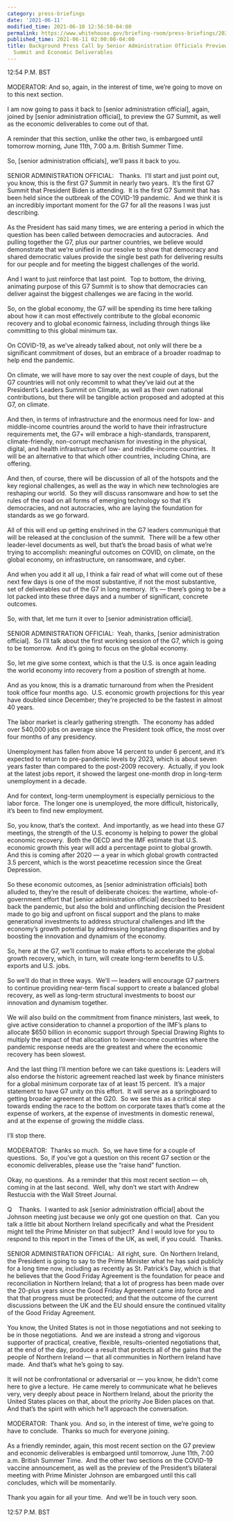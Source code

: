 ```yaml
---
category: press-briefings
date: '2021-06-11'
modified_time: 2021-06-10 12:56:50-04:00
permalink: https://www.whitehouse.gov/briefing-room/press-briefings/2021/06/11/background-press-call-by-senior-administration-officials-previewing-the-g7-summit-and-economic-deliverables/
published_time: 2021-06-11 02:00:00-04:00
title: Background Press Call by Senior Administration Officials Previewing the G7
  Summit and Economic Deliverables
---
```

 
12:54 P.M. BST  
   
MODERATOR: And so, again, in the interest of time, we’re going to move
on to this next section.   
   
I am now going to pass it back to \[senior administration official\],
again, joined by \[senior administration official\], to preview the G7
Summit, as well as the economic deliverables to come out of that.   
   
A reminder that this section, unlike the other two, is embargoed until
tomorrow morning, June 11th, 7:00 a.m. British Summer Time.   
   
So, \[senior administration officials\], we’ll pass it back to you.  
   
SENIOR ADMINISTRATION OFFICIAL:   Thanks.  I’ll start and just point
out, you know, this is the first G7 Summit in nearly two years.  It’s
the first G7 Summit that President Biden is attending.  It is the first
G7 Summit that has been held since the outbreak of the COVID-19
pandemic.  And we think it is an incredibly important moment for the G7
for all the reasons I was just describing.   
   
As the President has said many times, we are entering a period in which
the question has been called between democracies and autocracies.  And
pulling together the G7, plus our partner countries, we believe would
demonstrate that we’re unified in our resolve to show that democracy and
shared democratic values provide the single best path for delivering
results for our people and for meeting the biggest challenges of the
world.   
   
And I want to just reinforce that last point.  Top to bottom, the
driving, animating purpose of this G7 Summit is to show that democracies
can deliver against the biggest challenges we are facing in the
world.   
   
So, on the global economy, the G7 will be spending its time here talking
about how it can most effectively contribute to the global economic
recovery and to global economic fairness, including through things like
committing to this global minimum tax.  
   
On COVID-19, as we’ve already talked about, not only will there be a
significant commitment of doses, but an embrace of a broader roadmap to
help end the pandemic.  
   
On climate, we will have more to say over the next couple of days, but
the G7 countries will not only recommit to what they’ve laid out at the
President’s Leaders Summit on Climate, as well as their own national
contributions, but there will be tangible action proposed and adopted at
this G7, on climate.   
   
And then, in terms of infrastructure and the enormous need for low- and
middle-income countries around the world to have their infrastructure
requirements met, the G7+ will embrace a high-standards, transparent,
climate-friendly, non-corrupt mechanism for investing in the physical,
digital, and health infrastructure of low- and middle-income countries. 
It will be an alternative to that which other countries, including
China, are offering.   
   
And then, of course, there will be discussion of all of the hotspots and
the key regional challenges, as well as the way in which new
technologies are reshaping our world.  So they will discuss ransomware
and how to set the rules of the road on all forms of emerging technology
so that it’s democracies, and not autocracies, who are laying the
foundation for standards as we go forward.  
   
All of this will end up getting enshrined in the G7 leaders communiqué
that will be released at the conclusion of the summit.  There will be a
few other leader-level documents as well, but that’s the broad basis of
what we’re trying to accomplish: meaningful outcomes on COVID, on
climate, on the global economy, on infrastructure, on ransomware, and
cyber.   
   
And when you add it all up, I think a fair read of what will come out of
these next few days is one of the most substantive, if not the most
substantive, set of deliverables out of the G7 in long memory.  It’s —
there’s going to be a lot packed into these three days and a number of
significant, concrete outcomes.  
   
So, with that, let me turn it over to \[senior administration
official\].  
   
SENIOR ADMINISTRATION OFFICIAL:  Yeah, thanks, \[senior administration
official\].  So I’ll talk about the first working session of the G7,
which is going to be tomorrow.  And it’s going to focus on the global
economy.   
   
So, let me give some context, which is that the U.S. is once again
leading the world economy into recovery from a position of strength at
home.   
   
And as you know, this is a dramatic turnaround from when the President
took office four months ago.  U.S. economic growth projections for this
year have doubled since December; they’re projected to be the fastest in
almost 40 years.   
   
The labor market is clearly gathering strength.  The economy has added
over 540,000 jobs on average since the President took office, the most
over four months of any presidency.   
   
Unemployment has fallen from above 14 percent to under 6 percent, and
it’s expected to return to pre-pandemic levels by 2023, which is about
seven years faster than compared to the post-2009 recovery.  Actually,
if you look at the latest jobs report, it showed the largest one-month
drop in long-term unemployment in a decade.   
   
And for context, long-term unemployment is especially pernicious to the
labor force.  The longer one is unemployed, the more difficult,
historically, it’s been to find new employment.   
   
So, you know, that’s the context.  And importantly, as we head into
these G7 meetings, the strength of the U.S. economy is helping to power
the global economic recovery.  Both the OECD and the IMF estimate that
U.S. economic growth this year will add a percentage point to global
growth.  And this is coming after 2020 — a year in which global growth
contracted 3.5 percent, which is the worst peacetime recession since the
Great Depression.   
   
So these economic outcomes, as \[senior administration officials\] both
alluded to, they’re the result of deliberate choices: the wartime,
whole-of-government effort that \[senior administration official\]
described to beat back the pandemic, but also the bold and unflinching
decision the President made to go big and upfront on fiscal support and
the plans to make generational investments to address structural
challenges and lift the economy’s growth potential by addressing
longstanding disparities and by boosting the innovation and dynamism of
the economy.   
   
So, here at the G7, we’ll continue to make efforts to accelerate the
global growth recovery, which, in turn, will create long-term benefits
to U.S. exports and U.S. jobs.   
   
So we’ll do that in three ways.  We’ll — leaders will encourage G7
partners to continue providing near-term fiscal support to create a
balanced global recovery, as well as long-term structural investments to
boost our innovation and dynamism together.   
   
We will also build on the commitment from finance ministers, last week,
to give active consideration to channel a proportion of the IMF’s plans
to allocate $650 billion in economic support through Special Drawing
Rights to multiply the impact of that allocation to lower-income
countries where the pandemic response needs are the greatest and where
the economic recovery has been slowest.   
   
And the last thing I’ll mention before we can take questions is: Leaders
will also endorse the historic agreement reached last week by finance
ministers for a global minimum corporate tax of at least 15 percent. 
It’s a major statement to have G7 unity on this effort.  It will serve
as a springboard to getting broader agreement at the G20.  So we see
this as a critical step towards ending the race to the bottom on
corporate taxes that’s come at the expense of workers, at the expense of
investments in domestic renewal, and at the expense of growing the
middle class.  
   
I’ll stop there.  
   
MODERATOR:  Thanks so much.  So, we have time for a couple of
questions.  So, if you’ve got a question on this recent G7 section or
the economic deliverables, please use the “raise hand” function.  
   
Okay, no questions.  As a reminder that this most recent section — oh,
coming in at the last second.  Well, why don’t we start with Andrew
Restuccia with the Wall Street Journal.  
   
Q    Thanks.  I wanted to ask \[senior administration official\] about
the Johnson meeting just because we only got one question on that.  Can
you talk a little bit about Northern Ireland specifically and what the
President might tell the Prime Minister on that subject?  And I would
love for you to respond to this report in the Times of the UK, as well,
if you could.  Thanks.  
   
SENIOR ADMINISTRATION OFFICIAL:  All right, sure.  On Northern Ireland,
the President is going to say to the Prime Minister what he has said
publicly for a long time now, including as recently as St. Patrick’s
Day, which is that he believes that the Good Friday Agreement is the
foundation for peace and reconciliation in Northern Ireland; that a lot
of progress has been made over the 20-plus years since the Good Friday
Agreement came into force and that that progress must be protected; and
that the outcome of the current discussions between the UK and the EU
should ensure the continued vitality of the Good Friday Agreement.  
   
You know, the United States is not in those negotiations and not seeking
to be in those negotiations.  And we are instead a strong and vigorous
supporter of practical, creative, flexible, results-oriented
negotiations that, at the end of the day, produce a result that protects
all of the gains that the people of Northern Ireland — that all
communities in Northern Ireland have made.  And that’s what he’s going
to say.  
   
It will not be confrontational or adversarial or — you know, he didn’t
come here to give a lecture.  He came merely to communicate what he
believes very, very deeply about peace in Northern Ireland, about the
priority the United States places on that, about the priority Joe Biden
places on that.  And that’s the spirit with which he’ll approach the
conversation.  
   
MODERATOR:  Thank you.  And so, in the interest of time, we’re going to
have to conclude.  Thanks so much for everyone joining.  
   
As a friendly reminder, again, this most recent section on the G7
preview and economic deliverables is embargoed until tomorrow, June
11th, 7:00 a.m. British Summer Time.  And the other two sections on the
COVID-19 vaccine announcement, as well as the preview of the President’s
bilateral meeting with Prime Minister Johnson are embargoed until this
call concludes, which will be momentarily.  
   
Thank you again for all your time.  And we’ll be in touch very soon.  
   
12:57 P.M. BST
